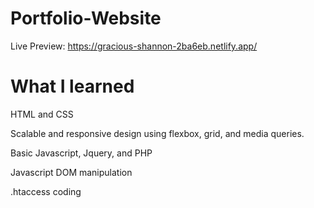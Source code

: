 # Portfolio-Website
Live Preview: https://gracious-shannon-2ba6eb.netlify.app/

# What I learned 

HTML and CSS

Scalable and responsive design using flexbox, grid, and media queries.

Basic Javascript, Jquery, and PHP

Javascript DOM manipulation 

.htaccess coding

